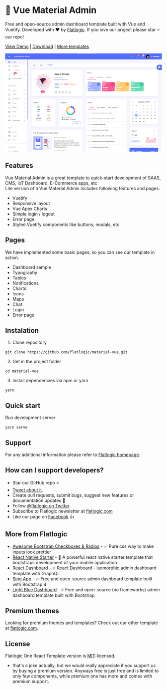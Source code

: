 # 🤘 Vue Material Admin 

Free and open-source admin dashboard template built with Vue and Vuetify. Developed with ❤️ by [Flatlogic](https://flatlogic.com/). If you love our project please star ⭐️ our repo!

[View Demo](https://templates-flatlogic.herokuapp.com/vue-material/) | [Download](https://github.com/flatlogic/material-vue-full.git) | [More templates](https://flatlogic.com/templates)

[![image](https://github.com/flatlogic/material-vue-full/blob/master/src/assets/img/screenshots/1.png)](https://templates-flatlogic.herokuapp.com/vue-material/)

## Features

Vue Material Admin is a great template to quick-start development of SAAS, CMS, IoT Dashboard, E-Commerce apps, etc  
Lite version of a Vue Material Admin includes following features and pages:

* Vuetify
* Responsive layout
* Vue Apex Charts
* Simple login / logout 
* Error page
* Styled Vuetify components like buttons, modals, etc

## Pages
We have implemented some basic pages, so you can see our template in action.

* Dashboard sample
* Typography
* Tables
* Notifications
* Charts
* Icons
* Maps
* Chat
* Login
* Error page

## Instalation 

1. Clone repository
```shell
git clone https://github.com/flatlogic/material-vue.git
```
2. Get in the project folder
```shell
cd material-vue
```
3. Install dependencies via npm or yarn
```shell
yarn
```

## Quick start
Run development server
```shell
yarn serve
```

## Support
For any additional information please refer to [Flatlogic homepage](https://flatlogic.com).

## How can I support developers?
- Star our GitHub repo :star:
- [Tweet about it](https://twitter.com/intent/tweet?text=Amazing%20dashboard%20built%20with%20%23VueJS%20and%20%23Bootstrap!&url=https://github.com/flatlogic/light-blue-vue-admin&via=flatlogic).
- Create pull requests, submit bugs, suggest new features or documentation updates :wrench:
- Follow [@flatlogic on Twitter](https://twitter.com/flatlogic).
- Subscribe to Flatlogic newsletter at [flatlogic.com](https://flatlogic.com/)
- Like our page on [Facebook](https://www.facebook.com/flatlogic/) :thumbsup:

## More from Flatlogic
- [Awesome Bootstrap Checkboxes & Radios](https://github.com/flatlogic/awesome-bootstrap-checkbox) - ✅ Pure css way to make inputs look prettier
- [React Native Starter](https://github.com/flatlogic/react-native-starter) - 🚀 A powerful react native starter template that bootstraps development of your mobile application
- [React Dashboard](https://github.com/flatlogic/react-dashboard) - 🔥 React Dashboard - isomorphic admin dashboard template with GraphQL
- [Sing App](https://github.com/flatlogic/sing-app) - 💥 Free and open-source admin dashboard template built with Bootstrap 4
- [Light Blue Dashboard](https://github.com/flatlogic/light-blue-dashboard) - 💦 Free and open-source (no frameworks) admin dashboard template built with Bootstrap

## Premium themes
Looking for premium themes and templates? Check out our other template at [flatlogic.com](https://flatlogic.com/admin-dashboards).

## License

Flatlogic One React Template version is [MIT](https://github.com/flatlogic/one-react-template/blob/master/LICENCE)-licensed.

* that's a joke actually, but we would really appreciate if you support us by buying a premium version. Anyways free is just free and is limited to only few components, while premium one has more and comes with premium support.
